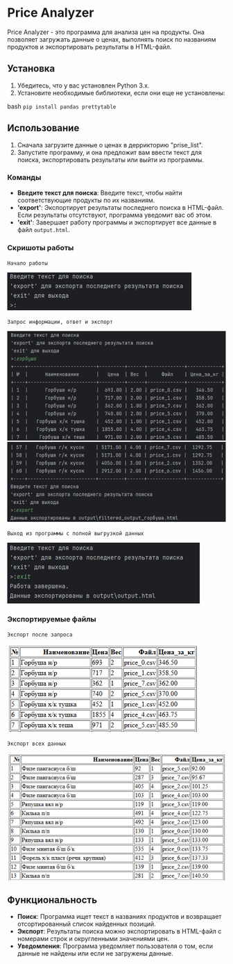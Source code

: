 # Price Analyzer

Price Analyzer - это программа для анализа цен на продукты. Она позволяет загружать данные о ценах, выполнять поиск по названиям продуктов и экспортировать результаты в HTML-файл.

## Установка

1. Убедитесь, что у вас установлен Python 3.x.
2. Установите необходимые библиотеки, если они еще не установлены:

bash
`pip install pandas prettytable`

## Использование

1. Сначала загрузите данные о ценах в деррикторию "prise_list".
2. Запустите программу, и она предложит вам ввести текст для поиска, экспортировать результаты или выйти из программы.

### Команды

- **Введите текст для поиска**: Введите текст, чтобы найти соответствующие продукты по их названиям.
- **'export'**: Экспортирует результаты последнего поиска в HTML-файл. Если результаты отсутствуют, программа уведомит вас об этом.
- **'exit'**: Завершает работу программы и экспортирует все данные в файл `output.html`.

### Скришоты работы
`Начало работы`

![img.png](img.png)

`Запрос информации, ответ и экспорт`

![img_1.png](img_1.png)
![img_2.png](img_2.png)

`Выход из программы с полной выгрузкой данных`

![img_3.png](img_3.png)

### Экспортируемые файлы
`Экспорт после запроса`

![img_4.png](img_4.png)

`Экспорт всех данных`

![img_5.png](img_5.png)

## Функциональность

- **Поиск**: Программа ищет текст в названиях продуктов и возвращает отсортированный список найденных позиций.
- **Экспорт**: Результаты поиска можно экспортировать в HTML-файл с номерами строк и округленными значениями цен.
- **Уведомления**: Программа уведомляет пользователя о том, если данные не найдены или если не загружены данные.
